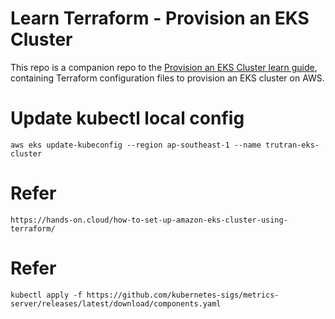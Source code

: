 # Learn Terraform - Provision an EKS Cluster

This repo is a companion repo to the [Provision an EKS Cluster learn guide](https://learn.hashicorp.com/terraform/kubernetes/provision-eks-cluster), containing
Terraform configuration files to provision an EKS cluster on AWS.

# Update kubectl local config
```
aws eks update-kubeconfig --region ap-southeast-1 --name trutran-eks-cluster

```
# Refer

```
https://hands-on.cloud/how-to-set-up-amazon-eks-cluster-using-terraform/

```

# Refer

```
kubectl apply -f https://github.com/kubernetes-sigs/metrics-server/releases/latest/download/components.yaml
```